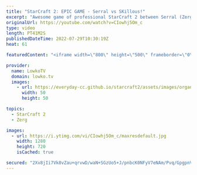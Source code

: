 ```yaml
---
title: "StarCraft 2: EPIC GAME - Serral vs SKillous!"
excerpt: "Awesome game of professional StarCraft 2 between Serral (Zerg) and SKillous (Protoss). In this 40+ minute long match we see Brood Lords, Ultralisks, Infestors, Vipers, Lurkers, Zerglings and more from the Zerg. Protoss focuses on Stalkers, Oracles, Zealots, Motherships, Carriers and Tempests to counter"
originalUrl: https://youtube.com/watch?v=CIowhj5Om_c
type: video
length: PT41M2S
publishedDateTime: 2022-07-29T10:30:19Z
heat: 61

featuredContent: "<iframe width=\"800\" height=\"500\" frameborder=\"0\" src=\"https://www.youtube.com/embed/CIowhj5Om_c\" allow=\"accelerometer; autoplay; encrypted-media; gyroscope; picture-in-picture\" allowfullscreen></iframe>"

provider:
  name: LowkoTV
  domain: lowko.tv
  images:
    - url: https://everyday-cc.github.io/starcraft2/assets/images/organizations/lowko.tv-50x50.jpg
      width: 50
      height: 50

topics:
  - StarCraft 2
  - Zerg

images:
  - url: https://i.ytimg.com/vi/CIowhj5Om_c/maxresdefault.jpg
    width: 1280
    height: 720
    isCached: true

secured: "2Xv8jIi7Vk8vZau+qrvwD/waN+SGzUo5+J/pnbcK0NFyV7eNAm/Pvq/GpgpnV8aXGcTan0BdzypY/EPAZnEFTXyTTpDzFLYZpt2puvM0h1/wqoTj2I4ubKimnIJ6h+bqpQCX/xn0WgCcHWC83wIwDql/oS0rg64AZLWYoduF41iMfTCiKHkArln+58pDwU3gUcR9F8SXgIZ5bjzuVTJhMxH9UGM+zBywt26e/zZS8o1XI+m5fJlucno0vz7cNwupDmyOmJLHLNTbxjJdaLS5rhMw1Qpvpk92NAMNqii3GuCXVYMNHYbCOrrHFTGN47T0ktSQilgQ+6DnNSlfHhkafhVM6p8Yrye2ihDV4EVw+ynDEGZKoZQnshI1spQdTynz564Pttq0AQrxAQPldu00qRrccRplnMQK4z2aP/Y0+dAEFIP544IR05IZCP5JgTpz;RQ45UfE6krXT4JRDLvILIA=="
---
```



